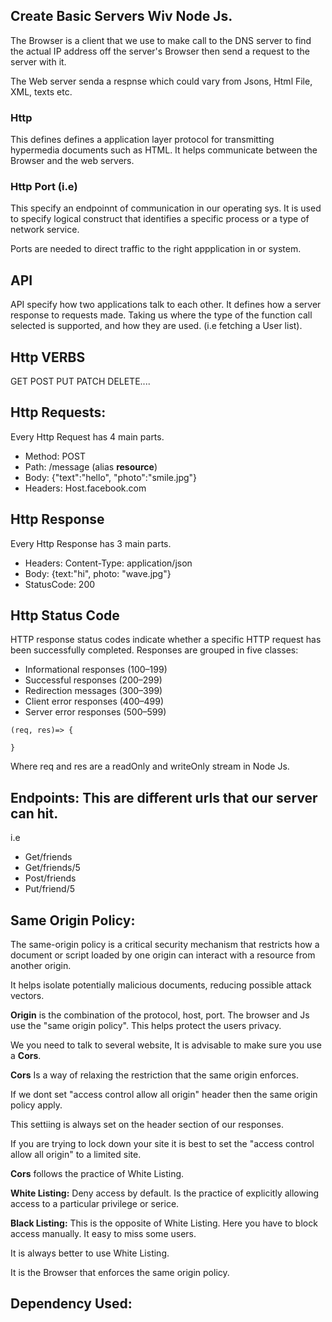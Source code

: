 ## Create Basic Servers Wiv Node Js.

The Browser is a client that we use to make call to the DNS server to find the actual IP address off the server's Browser then send a request to the server with it.

The Web server senda a respnse which could vary from Jsons, Html File, XML, texts etc.

### Http

This defines defines a application layer protocol for transmitting hypermedia documents such as HTML.
It helps communicate between the Browser and the web servers.

### Http Port (i.e)

This specify an endpoinnt of communication in our operating sys. It is used to specify logical construct that identifies a specific process or a type of network service.

Ports are needed to direct traffic to the right appplication in or system.

## API

API specify how two applications talk to each other. It defines how a server response to requests made. Taking us where the type of the function call selected is supported, and how they are used. (i.e fetching a User list).

## Http VERBS

GET
POST
PUT
PATCH
DELETE....

## Http Requests:

Every Http Request has 4 main parts.

- Method: POST
- Path: /message (alias **resource**)
- Body: {"text":"hello", "photo":"smile.jpg"}
- Headers: Host.facebook.com

## Http Response

Every Http Response has 3 main parts.

- Headers: Content-Type: application/json
- Body: {text:"hi", photo: "wave.jpg"}
- StatusCode: 200

## Http Status Code

HTTP response status codes indicate whether a specific HTTP request has been successfully completed. Responses are grouped in five classes:

- Informational responses (100–199)
- Successful responses (200–299)
- Redirection messages (300–399)
- Client error responses (400–499)
- Server error responses (500–599)

```
(req, res)=> {

}
```

Where req and res are a readOnly and writeOnly stream in Node Js.

## Endpoints: This are different urls that our server can hit.

i.e

- Get/friends
- Get/friends/5
- Post/friends
- Put/friend/5

## Same Origin Policy:

The same-origin policy is a critical security mechanism that restricts how a document or script loaded by one origin can interact with a resource from another origin.

It helps isolate potentially malicious documents, reducing possible attack vectors.

**Origin** is the combination of the protocol, host, port.
The browser and Js use the "same origin policy". This helps protect the users privacy.

We you need to talk to several website, It is advisable to make sure you use a **Cors**.

**Cors** Is a way of relaxing the restriction that the same origin enforces.

If we dont set "access control allow all origin" header then the same origin policy apply.

This settiing is always set on the header section of our responses.

If you are trying to lock down your site it is best to set the "access control allow all origin" to a limited site.

**Cors** follows the practice of White Listing.

**White Listing:** Deny access by default. Is the practice of explicitly allowing access to a particular privilege or serice.

**Black Listing:** This is the opposite of White Listing. Here you have to block access manually. It easy to miss some users.

It is always better to use White Listing.

It is the Browser that enforces the same origin policy.

## Dependency Used:
